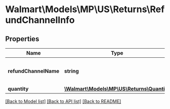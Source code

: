 # Walmart\Models\MP\US\Returns\RefundChannelInfo

## Properties

Name | Type | Description | Notes
------------ | ------------- | ------------- | -------------
**refundChannelName** | **string** | Valid values are: ONLINE, IN_STORE, and CUSTOMER_CARE | [optional]
**quantity** | [**\Walmart\Models\MP\US\Returns\Quantity**](Quantity.md) |  | [optional]


[[Back to Model list]](./) [[Back to API list]](../../../../../README.md#supported-apis) [[Back to README]](../../../../../README.md)
